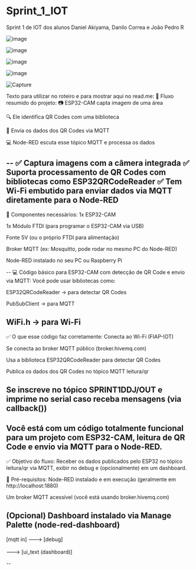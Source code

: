# Sprint_1_IOT
Sprint 1 de IOT dos alunos Daniel Akiyama, Danilo Correa e João Pedro R

![image](https://github.com/user-attachments/assets/55071fd7-0a61-401b-9353-8251d42efcf8)

![image](https://github.com/user-attachments/assets/1dd89315-5209-4fdd-9029-db99136875fc)

![image](https://github.com/user-attachments/assets/be2e9ca4-231e-4c51-9833-122d941e87db)

![image](https://github.com/user-attachments/assets/eab7924d-49c6-4589-9236-2ca9680b602a)

![Capture](https://github.com/user-attachments/assets/a6810f0b-65e5-4ef5-8adc-980c0f274bcb)

Texto para utilizar no roteiro e para mostrar aqui no read.me:
🔁 Fluxo resumido do projeto:
📷 ESP32-CAM capta imagem de uma área

🔍 Ele identifica QR Codes com uma biblioteca

📡 Envia os dados dos QR Codes via MQTT

💻 Node-RED escuta esse tópico MQTT e processa os dados

--
✅ Captura imagens com a câmera integrada
✅ Suporta processamento de QR Codes com bibliotecas como ESP32QRCodeReader
✅ Tem Wi-Fi embutido para enviar dados via MQTT diretamente para o Node-RED
--
🧰 Componentes necessários:
1x ESP32-CAM

1x Módulo FTDI (para programar o ESP32-CAM via USB)

Fonte 5V (ou o próprio FTDI para alimentação)

Broker MQTT (ex: Mosquitto, pode rodar no mesmo PC do Node-RED)

Node-RED instalado no seu PC ou Raspberry Pi

--
💻 Código básico para ESP32-CAM com detecção de QR Code e envio via MQTT:
Você pode usar bibliotecas como:

ESP32QRCodeReader → para detectar QR Codes

PubSubClient → para MQTT

WiFi.h → para Wi-Fi
--
✅ O que esse código faz corretamente:
Conecta ao Wi-Fi (FIAP-IOT)

Se conecta ao broker MQTT público (broker.hivemq.com)

Usa a biblioteca ESP32QRCodeReader para detectar QR Codes

Publica os dados dos QR Codes no tópico MQTT leitura/qr

Se inscreve no tópico SPRINT1DDJ/OUT e imprime no serial caso receba mensagens (via callback())
--
Você está com um código totalmente funcional para um projeto com ESP32-CAM, leitura de QR Code e envio via MQTT para o Node-RED.
--
✅ Objetivo do fluxo:
Receber os dados publicados pelo ESP32 no tópico leitura/qr via MQTT, exibir no debug e (opcionalmente) em um dashboard.

🧰 Pré-requisitos:
Node-RED instalado e em execução (geralmente em http://localhost:1880)

Um broker MQTT acessível (você está usando broker.hivemq.com)

(Opcional) Dashboard instalado via Manage Palette (node-red-dashboard)
--
[mqtt in] ---> [debug]
           \
            \
             ---> [ui_text (dashboard)]

--
